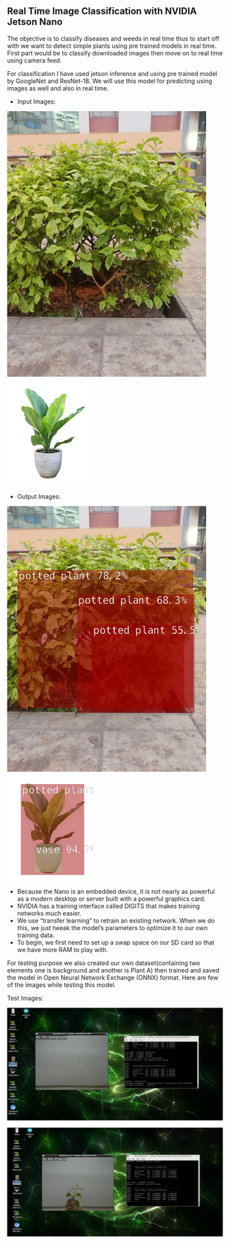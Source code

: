 ## Real Time Image Classification with NVIDIA Jetson Nano

The objective is to classify diseases and weeds in real time thus to start off with we want to detect simple plants using pre trained models in real time. First part would be to classify downloaded images then move on to real time using camera feed.

For classification I have used jetson inference  and using pre trained model by GoogleNet and ResNet-18. We will use this model for predicting using images as well and also in real time.

- Input Images: 

![](https://github.com/Patil-Vinay/AgriDoc/blob/main/Part%201/input_image_1.jpg) ![](https://github.com/Patil-Vinay/AgriDoc/blob/main/Part%201/input_image_2.jpeg)

- Output Images: 

![](https://github.com/Patil-Vinay/AgriDoc/blob/main/Part%201/output_image_1.jpg) ![](https://github.com/Patil-Vinay/AgriDoc/blob/main/Part%201/output_image_2.jpg)

- Because the Nano is an embedded device, it is not nearly as powerful as a modern desktop or server built with a powerful graphics card. 
- NVIDIA has a training interface called DIGITS that makes training networks much easier.
- We use “transfer learning” to retrain an existing network. When we do this, we just tweak the model’s parameters to optimize it to our own training data.
- To begin, we first need to set up a swap space on our SD card so that we have more RAM to play with.

For testing purpose we also created our own dataset(containing two elements one is background and another is Plant A) then trained and saved the model in Open Neural Network Exchange (ONNX) format. Here are few of the images while testing this model.      

Test Images:

![](https://github.com/Patil-Vinay/AgriDoc/blob/main/Part%201/test_image_1.png)

![](https://github.com/Patil-Vinay/AgriDoc/blob/main/Part%201/test_image_2.png)

